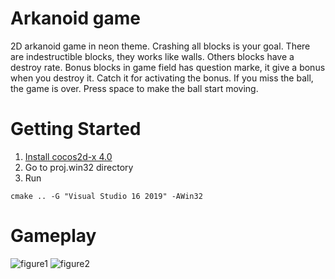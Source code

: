 # Arkanoid game

2D arkanoid game in neon theme. Crashing all blocks is your goal. There are indestructible blocks, they works like walls. Others blocks have a destroy rate. Bonus blocks in game field has question marke, it give a bonus when you destroy it. Catch it for activating the bonus. If you miss the ball, the game is over. Press space to make the ball start moving. 

# Getting Started

1. [Install cocos2d-x 4.0](https://www.cocos.com/en/cocos2dx/download)
2. Go to proj.win32 directory 
3. Run
```
cmake .. -G "Visual Studio 16 2019" -AWin32
````

# Gameplay
![figure1](https://github.com/DariaWelt/Arkanoid-game-cocos2d-x/blob/master/Resources/gameplay1.png)
![figure2](https://github.com/DariaWelt/Arkanoid-game-cocos2d-x/blob/master/Resources/gameplay2.png)
